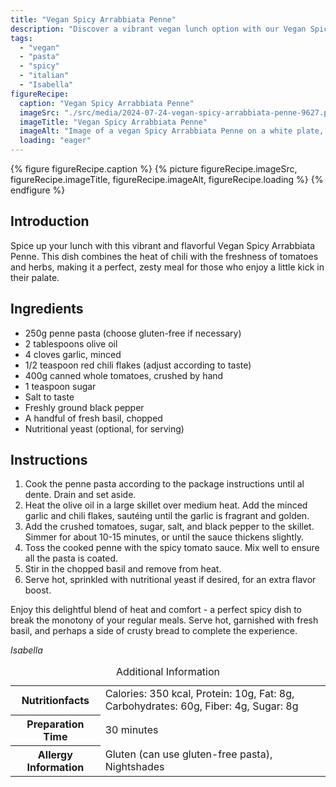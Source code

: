 ```yaml
---
title: "Vegan Spicy Arrabbiata Penne"
description: "Discover a vibrant vegan lunch option with our Vegan Spicy Arrabbiata Penne. A perfect blend of heat and flavor to spice up your mealtime."
tags:
  - "vegan"
  - "pasta"
  - "spicy"
  - "italian"
  - "Isabella"
figureRecipe: 
  caption: "Vegan Spicy Arrabbiata Penne"
  imageSrc: "./src/media/2024-07-24-vegan-spicy-arrabbiata-penne-9627.png"
  imageTitle: "Vegan Spicy Arrabbiata Penne"
  imageAlt: "Image of a vegan Spicy Arrabbiata Penne on a white plate, garnished with basil, served with nutritional yeast, water, and a fork, on a light-wood table."
  loading: "eager"
---
```


{% figure figureRecipe.caption %}
{% picture figureRecipe.imageSrc, figureRecipe.imageTitle, figureRecipe.imageAlt, figureRecipe.loading %}
{% endfigure %}

## Introduction

Spice up your lunch with this vibrant and flavorful Vegan Spicy Arrabbiata Penne. This dish combines the heat of chili with the freshness of tomatoes and herbs, making it a perfect, zesty meal for those who enjoy a little kick in their palate.

## Ingredients

- 250g penne pasta (choose gluten-free if necessary)
- 2 tablespoons olive oil
- 4 cloves garlic, minced
- 1/2 teaspoon red chili flakes (adjust according to taste)
- 400g canned whole tomatoes, crushed by hand
- 1 teaspoon sugar
- Salt to taste
- Freshly ground black pepper
- A handful of fresh basil, chopped
- Nutritional yeast (optional, for serving)

## Instructions

1. Cook the penne pasta according to the package instructions until al dente. Drain and set aside.
2. Heat the olive oil in a large skillet over medium heat. Add the minced garlic and chili flakes, sautéing until the garlic is fragrant and golden.
3. Add the crushed tomatoes, sugar, salt, and black pepper to the skillet. Simmer for about 10-15 minutes, or until the sauce thickens slightly.
4. Toss the cooked penne with the spicy tomato sauce. Mix well to ensure all the pasta is coated.
5. Stir in the chopped basil and remove from heat.
6. Serve hot, sprinkled with nutritional yeast if desired, for an extra flavor boost.

Enjoy this delightful blend of heat and comfort - a perfect spicy dish to break the monotony of your regular meals. Serve hot, garnished with fresh basil, and perhaps a side of crusty bread to complete the experience.

*Isabella*

<table><caption class='sr-only'>Additional Information</caption><tr><th>Nutritionfacts</th><td>Calories: 350 kcal, Protein: 10g, Fat: 8g, Carbohydrates: 60g, Fiber: 4g, Sugar: 8g&nbsp;</td></tr><tr><th>Preparation Time</th><td>30 minutes&nbsp;</td></tr><tr><th>Allergy Information</th><td>Gluten (can use gluten-free pasta), Nightshades&nbsp;</td></tr></table>

